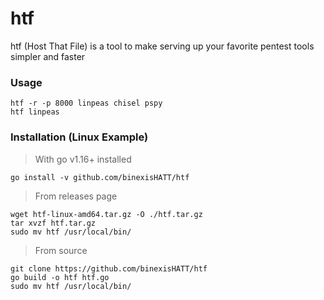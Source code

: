 # htf
htf (Host That File) is a tool to make serving up your favorite pentest tools simpler and faster


### Usage
```
htf -r -p 8000 linpeas chisel pspy
htf linpeas
```

### Installation (Linux Example)
> With go v1.16+ installed
```
go install -v github.com/binexisHATT/htf
```

> From releases page
```
wget htf-linux-amd64.tar.gz -O ./htf.tar.gz
tar xvzf htf.tar.gz
sudo mv htf /usr/local/bin/
```

> From source
```
git clone https://github.com/binexisHATT/htf
go build -o htf htf.go
sudo mv htf /usr/local/bin/
```
